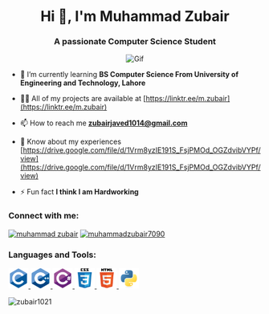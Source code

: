 <h1 align="center">Hi 👋, I'm Muhammad Zubair</h1>
<h3 align="center">A passionate Computer Science Student</h3>
<div align="center"><img src="https://analyticsindiamag.com/wp-content/uploads/2018/12/developer-dribbble.gif" alt="Gif" width="100" height="100"></div>


- 🌱 I’m currently learning **BS Computer Science From University of Engineering and Technology, Lahore**

- 👨‍💻 All of my projects are available at [https://linktr.ee/m.zubair](https://linktr.ee/m.zubair)

- 📫 How to reach me **zubairjaved1014@gmail.com**

- 📄 Know about my experiences [https://drive.google.com/file/d/1Vrm8yzIE191S_FsjPMOd_OGZdvibVYPf/view](https://drive.google.com/file/d/1Vrm8yzIE191S_FsjPMOd_OGZdvibVYPf/view)

- ⚡ Fun fact **I think I am Hardworking**

<h3 align="left">Connect with me:</h3>
<p align="left">
<a href="https://linkedin.com/in/muhammad zubair" target="blank"><img align="center" src="https://raw.githubusercontent.com/rahuldkjain/github-profile-readme-generator/master/src/images/icons/Social/linked-in-alt.svg" alt="muhammad zubair" height="30" width="40" /></a>
<a href="https://instagram.com/muhammadzubair7090" target="blank"><img align="center" src="https://raw.githubusercontent.com/rahuldkjain/github-profile-readme-generator/master/src/images/icons/Social/instagram.svg" alt="muhammadzubair7090" height="30" width="40" /></a>
</p>

<h3 align="left">Languages and Tools:</h3>
<p align="left"> <a href="https://www.cprogramming.com/" target="_blank" rel="noreferrer"> <img src="https://raw.githubusercontent.com/devicons/devicon/master/icons/c/c-original.svg" alt="c" width="40" height="40"/> </a> <a href="https://www.w3schools.com/cpp/" target="_blank" rel="noreferrer"> <img src="https://raw.githubusercontent.com/devicons/devicon/master/icons/cplusplus/cplusplus-original.svg" alt="cplusplus" width="40" height="40"/> </a> <a href="https://www.w3schools.com/cs/" target="_blank" rel="noreferrer"> <img src="https://raw.githubusercontent.com/devicons/devicon/master/icons/csharp/csharp-original.svg" alt="csharp" width="40" height="40"/> </a> <a href="https://www.w3schools.com/css/" target="_blank" rel="noreferrer"> <img src="https://raw.githubusercontent.com/devicons/devicon/master/icons/css3/css3-original-wordmark.svg" alt="css3" width="40" height="40"/> </a> <a href="https://www.w3.org/html/" target="_blank" rel="noreferrer"> <img src="https://raw.githubusercontent.com/devicons/devicon/master/icons/html5/html5-original-wordmark.svg" alt="html5" width="40" height="40"/> </a> <a href="https://www.python.org" target="_blank" rel="noreferrer"> <img src="https://raw.githubusercontent.com/devicons/devicon/master/icons/python/python-original.svg" alt="python" width="40" height="40"/> </a> </p>

<p><img align="center" src="https://github-readme-stats.vercel.app/api/top-langs?username=zubair1021&show_icons=true&locale=en&layout=compact" alt="zubair1021" /></p>
